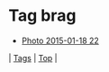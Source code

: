 <!--
title: Tag brag
date: 2020-06-28T15:26:58.433Z
tags:
-->
# Tag brag

 * [Photo 2015-01-18 22](108485467859.md)

| [Tags](tags.md) | [Top](index.md) |

